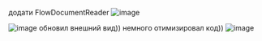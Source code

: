 додати FlowDocumentReader
![image](https://github.com/VitaliiPytymko-Kh/D3-Wpf/assets/137927518/dcb43db2-44cf-42da-8d26-663628185685)

![image](https://github.com/VitaliiPytymko-Kh/D3-Wpf/assets/137927518/9ae2c793-59dd-4018-98e5-a983d24b6b79)
обновил внешний вид)) немного отимизировал код))
![image](https://github.com/VitaliiPytymko-Kh/D3-Wpf/assets/137927518/38d153b1-a3f0-4db2-8697-cc8f2ee15c29)

